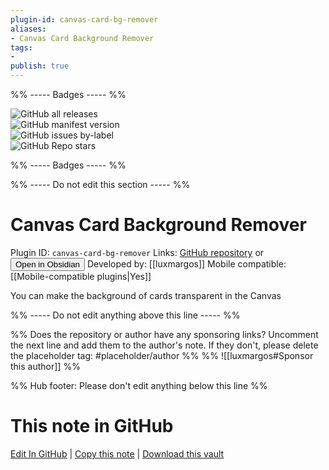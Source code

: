 ```yaml
---
plugin-id: canvas-card-bg-remover
aliases:
- Canvas Card Background Remover
tags: 
- 
publish: true
---
```


%% ----- Badges ----- %%

![GitHub all releases](https://img.shields.io/github/downloads/luxmargos/obsidian-canvas-card-bg-remover/total?color=573E7A&logo=github&style=for-the-badge)   
![GitHub manifest version](https://img.shields.io/github/manifest-json/v/luxmargos/obsidian-canvas-card-bg-remover?color=573E7A&logo=github&style=for-the-badge)   
![GitHub issues by-label](https://img.shields.io/github/issues/luxmargos/obsidian-canvas-card-bg-remover/help%20wanted?color=573E7A&logo=github&style=for-the-badge)   
![GitHub Repo stars](https://img.shields.io/github/stars/luxmargos/obsidian-canvas-card-bg-remover?color=573E7A&logo=github&style=for-the-badge)

%% ----- Badges ----- %%

%% ----- Do not edit this section ----- %%

# Canvas Card Background Remover

Plugin ID: `canvas-card-bg-remover`
Links: [GitHub repository](https://github.com/luxmargos/obsidian-canvas-card-bg-remover) or [<button id=HH>Open in Obsidian</button>](obsidian://show-plugin?id=canvas-card-bg-remover)
Developed by: [[luxmargos]]
Mobile compatible: [[Mobile-compatible plugins|Yes]]

You can make the background of cards transparent in the Canvas

%% ----- Do not edit anything above this line ----- %% 

%% Does the repository or author have any sponsoring links? Uncomment the next line and add them to the author's note. If they don't, please delete the placeholder tag: #placeholder/author %%
%% ![[luxmargos#Sponsor this author]] %%

%% Hub footer: Please don't edit anything below this line %%

# This note in GitHub

<span class="git-footer">[Edit In GitHub](https://github.dev/obsidian-community/obsidian-hub/blob/main/02%20-%20Community%20Expansions/02.05%20All%20Community%20Expansions/Plugins/canvas-card-bg-remover.md "git-hub-edit-note") | [Copy this note](https://raw.githubusercontent.com/obsidian-community/obsidian-hub/main/02%20-%20Community%20Expansions/02.05%20All%20Community%20Expansions/Plugins/canvas-card-bg-remover.md "git-hub-copy-note") | [Download this vault](https://github.com/obsidian-community/obsidian-hub/archive/refs/heads/main.zip "git-hub-download-vault") </span>
